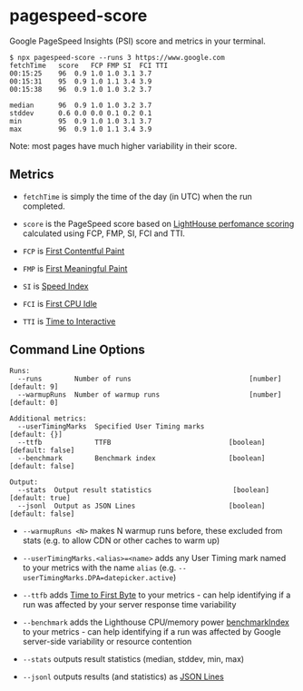 # pagespeed-score

Google PageSpeed Insights (PSI) score and metrics in your terminal.

```
$ npx pagespeed-score --runs 3 https://www.google.com
fetchTime	score	FCP	FMP	SI	FCI	TTI
00:15:25	96	0.9	1.0	1.0	3.1	3.7
00:15:31	95	0.9	1.0	1.1	3.4	3.9
00:15:38	96	0.9	1.0	1.0	3.2	3.7

median  	96	0.9	1.0	1.0	3.2	3.7
stddev  	0.6	0.0	0.0	0.1	0.2	0.1
min     	95	0.9	1.0	1.0	3.1	3.7
max     	96	0.9	1.0	1.1	3.4	3.9
```

Note: most pages have much higher variability in their score.

## Metrics

* `fetchTime` is simply the time of the day (in UTC) when the run completed.

* `score` is the PageSpeed score based on [LightHouse perfomance scoring](https://github.com/GoogleChrome/lighthouse/blob/master/docs/scoring.md) calculated using FCP, FMP, SI, FCI and TTI.

* `FCP` is [First Contentful Paint](https://github.com/csabapalfi/awesome-web-performance-metrics#first-contentful-paint-fcp)

* `FMP` is [First Meaningful Paint](https://github.com/csabapalfi/awesome-web-performance-metrics#first-meaningful-paint-fmp)

* `SI` is [Speed Index](https://github.com/csabapalfi/awesome-web-performance-metrics#speed-index)

* `FCI` is [First CPU Idle](https://github.com/csabapalfi/awesome-web-performance-metrics#first-cpu-idle)

* `TTI` is [Time to Interactive](https://github.com/csabapalfi/awesome-web-performance-metrics#time-to-interactive-tti)

## Command Line Options

```
Runs:
  --runs        Number of runs                             [number] [default: 9]
  --warmupRuns  Number of warmup runs                      [number] [default: 0]

Additional metrics:
  --userTimingMarks  Specified User Timing marks                   [default: {}]
  --ttfb             TTFB                             [boolean] [default: false]
  --benchmark        Benchmark index                  [boolean] [default: false]

Output:
  --stats  Output result statistics                    [boolean] [default: true]
  --jsonl  Output as JSON Lines                       [boolean] [default: false]
```

* `--warmupRuns <N>` makes N warmup runs before, these excluded from stats (e.g. to allow CDN or other caches to warm up)

* `--userTimingMarks.<alias>=<name>` adds any User Timing mark named to your metrics with the name `alias` (e.g. `--userTimingMarks.DPA=datepicker.active`)

* `--ttfb` adds [Time to First Byte](https://developers.google.com/web/tools/lighthouse/audits/ttfb) to your metrics - can help identifying if a run was affected by your server response time variability

* `--benchmark` adds the Lighthouse CPU/memory power [benchmarkIndex](https://github.com/GoogleChrome/lighthouse/blob/master/lighthouse-core/lib/page-functions.js#L128-L154) to your metrics - can help identifying if a run was affected by Google server-side variability or resource contention

* `--stats` outputs result statistics (median, stddev, min, max)

* `--jsonl` outputs results (and statistics) as [JSON Lines](http://jsonlines.org/)
